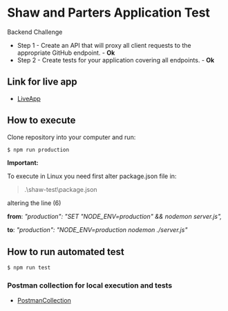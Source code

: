 # Shaw and Parters Application Test

Backend Challenge

  - Step 1 - Create an API that will proxy all client requests to the appropriate GitHub endpoint. - **Ok**
  - Step 2 - Create tests for your application covering all endpoints. - **Ok**

## Link for live app

* [LiveApp]

## How to execute

  Clone repository into your computer and run:
```sh
$ npm run production
```  

**Important:**

To execute in Linux you need first alter package.json file in:
> .\shaw-test\package.json

altering the line (6) 

**from**: *"production": "SET \"NODE_ENV=production\" && nodemon server.js",*

**to**: *"production": "NODE_ENV=production nodemon ./server.js"*

## How to run automated test

```sh
$ npm run test
```  

### Postman collection for local execution and tests

* [PostmanCollection]


[//]: # (refer links)
   [LiveApp]: <https://shaw-app-test.herokuapp.com>
   [PostmanCollection]: <https://www.getpostman.com/collections/8c0f1e00497e71eca927>
